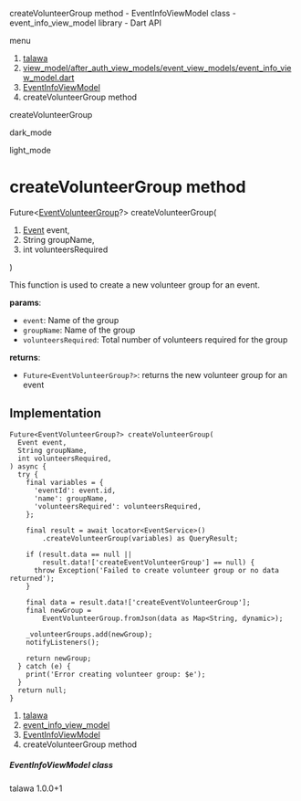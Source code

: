 




createVolunteerGroup method - EventInfoViewModel class - event\_info\_view\_model library - Dart API







menu

1. [talawa](../../index.html)
2. [view\_model/after\_auth\_view\_models/event\_view\_models/event\_info\_view\_model.dart](../../view_model_after_auth_view_models_event_view_models_event_info_view_model/view_model_after_auth_view_models_event_view_models_event_info_view_model-library.html)
3. [EventInfoViewModel](../../view_model_after_auth_view_models_event_view_models_event_info_view_model/EventInfoViewModel-class.html)
4. createVolunteerGroup method

createVolunteerGroup


dark\_mode

light\_mode




# createVolunteerGroup method


Future<[EventVolunteerGroup](../../models_events_event_volunteer_group/EventVolunteerGroup-class.html)?>
createVolunteerGroup(

1. [Event](../../models_events_event_model/Event-class.html) event,
2. String groupName,
3. int volunteersRequired

)

This function is used to create a new volunteer group for an event.

**params**:

* `event`: Name of the group
* `groupName`: Name of the group
* `volunteersRequired`: Total number of volunteers required for the group

**returns**:

* `Future<EventVolunteerGroup?>`: returns the new volunteer group for an event

## Implementation

```
Future<EventVolunteerGroup?> createVolunteerGroup(
  Event event,
  String groupName,
  int volunteersRequired,
) async {
  try {
    final variables = {
      'eventId': event.id,
      'name': groupName,
      'volunteersRequired': volunteersRequired,
    };

    final result = await locator<EventService>()
        .createVolunteerGroup(variables) as QueryResult;

    if (result.data == null ||
        result.data!['createEventVolunteerGroup'] == null) {
      throw Exception('Failed to create volunteer group or no data returned');
    }

    final data = result.data!['createEventVolunteerGroup'];
    final newGroup =
        EventVolunteerGroup.fromJson(data as Map<String, dynamic>);

    _volunteerGroups.add(newGroup);
    notifyListeners();

    return newGroup;
  } catch (e) {
    print('Error creating volunteer group: $e');
  }
  return null;
}
```

 


1. [talawa](../../index.html)
2. [event\_info\_view\_model](../../view_model_after_auth_view_models_event_view_models_event_info_view_model/view_model_after_auth_view_models_event_view_models_event_info_view_model-library.html)
3. [EventInfoViewModel](../../view_model_after_auth_view_models_event_view_models_event_info_view_model/EventInfoViewModel-class.html)
4. createVolunteerGroup method

##### EventInfoViewModel class





talawa
1.0.0+1






